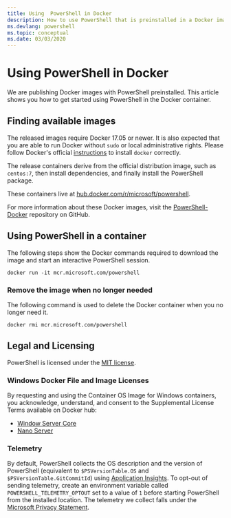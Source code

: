 ```yaml
---
title: Using  PowerShell in Docker
description: How to use PowerShell that is preinstalled in a Docker image.
ms.devlang: powershell
ms.topic: conceptual
ms.date: 03/03/2020
---
```


# Using PowerShell in Docker

We are publishing Docker images with PowerShell preinstalled. This article shows you how to get
started using PowerShell in the Docker container.

## Finding available images

The released images require Docker 17.05 or newer. It is also expected that you are able to run
Docker without `sudo` or local administrative rights. Please follow Docker's official
[instructions][install] to install `docker` correctly.

The release containers derive from the official distribution image, such as `centos:7`, then install
dependencies, and finally install the PowerShell package.

These containers live at [hub.docker.com/r/microsoft/powershell][docker-release].

For more information about these Docker images, visit the [PowerShell-Docker][PowerShell-Docker]
repository on GitHub.

## Using PowerShell in a container

The following steps show the Docker commands required to download the image and start an interactive
PowerShell session.

```console
docker run -it mcr.microsoft.com/powershell
```

### Remove the image when no longer needed

The following command is used to delete the Docker container when you no longer need it.

```console
docker rmi mcr.microsoft.com/powershell
```

## Legal and Licensing

PowerShell is licensed under the [MIT license][].

### Windows Docker File and Image Licenses

By requesting and using the Container OS Image for Windows containers, you acknowledge,
understand, and consent to the Supplemental License Terms available on Docker hub:

- [Window Server Core](https://hub.docker.com/r/microsoft/windowsservercore/)
- [Nano Server](https://hub.docker.com/r/microsoft/nanoserver/)

### Telemetry

By default, PowerShell collects the OS description and the version of PowerShell (equivalent to
`$PSVersionTable.OS` and `$PSVersionTable.GitCommitId`) using [Application Insights][appinsights].
To opt-out of sending telemetry, create an environment variable called `POWERSHELL_TELEMETRY_OPTOUT`
set to a value of `1` before starting PowerShell from the installed location. The telemetry we
collect falls under the [Microsoft Privacy Statement](https://privacy.microsoft.com/privacystatement/).

<!-- link references -->
[install]: https://docs.docker.com/engine/installation/
[docker-release]: https://hub.docker.com/r/microsoft/powershell/
[appinsights]: https://azure.microsoft.com/services/application-insights/
[MIT license]: https://github.com/PowerShell/PowerShell/tree/master/LICENSE.txt
[PowerShell-Docker]: https://github.com/PowerShell/PowerShell-Docker